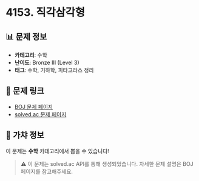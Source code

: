 # 4153. 직각삼각형

## 📊 문제 정보
- **카테고리**: 수학
- **난이도**: Bronze III (Level 3)
- **태그**: 수학, 기하학, 피타고라스 정리

## 🔗 문제 링크
- [BOJ 문제 페이지](https://www.acmicpc.net/problem/4153)
- [solved.ac 문제 페이지](https://solved.ac/problems/4153)

## 🎯 가챠 정보
이 문제는 **수학** 카테고리에서 뽑을 수 있습니다!

> ⚠️ 이 문제는 solved.ac API를 통해 생성되었습니다. 
> 자세한 문제 설명은 BOJ 페이지를 참고해주세요.
